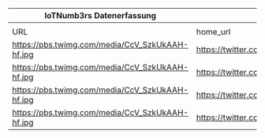 |IoTNumb3rs Datenerfassung|||||||||||
| ---- | ---- | ---- | ---- | ---- | ---- | ---- | ---- | ---- | ---- | ---- |
||||||||||||
|URL|home_url|filename|device_class|device_count|market_class|market_volume|prognosis_year|publication_year|authorship_class|Dropbox folder|
|https://pbs.twimg.com/media/CcV_SzkUkAAH-hf.jpg|https://twitter.com/steube/status/704108882315124736|file21_CcV_SzkUkAAH-hf.jpg|device|500000000|||2003|2016|blogger|Pattoho/20181122-1800|
|https://pbs.twimg.com/media/CcV_SzkUkAAH-hf.jpg|https://twitter.com/steube/status/704108882315124736|file21_CcV_SzkUkAAH-hf.jpg|device|12500000000|||2010|||Pattoho/20181122-1800|
|https://pbs.twimg.com/media/CcV_SzkUkAAH-hf.jpg|https://twitter.com/steube/status/704108882315124736|file21_CcV_SzkUkAAH-hf.jpg|device|25000000000|||2015|||Pattoho/20181122-1800|
|https://pbs.twimg.com/media/CcV_SzkUkAAH-hf.jpg|https://twitter.com/steube/status/704108882315124736|file21_CcV_SzkUkAAH-hf.jpg|device|50000000000|||2020|||Pattoho/20181122-1800|

